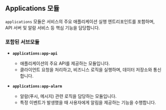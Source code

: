 ## Applications 모듈

`applications` 모듈은 서비스의 주요 애플리케이션 실행 엔트리포인트를 포함하며,  
API 서버 및 알람 서비스 등 핵심 기능을 담당합니다.

### 포함된 서브모듈

- **`applications:app-api`**  
  - 애플리케이션의 주요 API를 제공하는 모듈입니다.  
  - 클라이언트 요청을 처리하고, 비즈니스 로직을 실행하며, 데이터 저장소와 통신합니다.

- **`applications:app-alarm`**  
  - 알람(푸시, 메시지) 관련 로직을 담당하는 모듈입니다.  
  - 특정 이벤트가 발생했을 때 사용자에게 알림을 제공하는 기능을 수행합니다.
